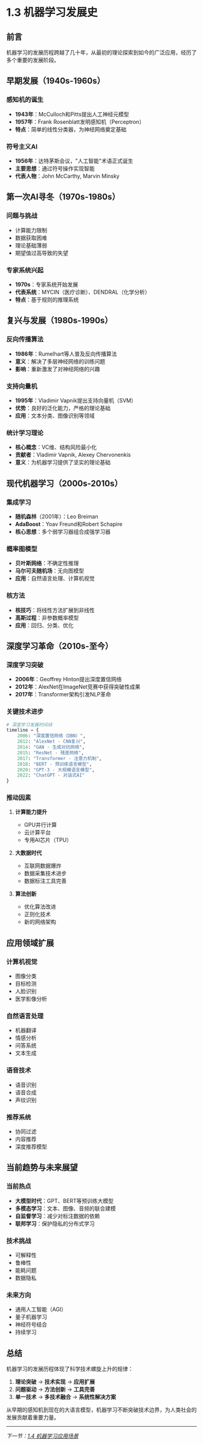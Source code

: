 # 1.3 机器学习发展史

## 前言

机器学习的发展历程跨越了几十年，从最初的理论探索到如今的广泛应用，经历了多个重要的发展阶段。

## 早期发展（1940s-1960s）

### 感知机的诞生
- **1943年**：McCulloch和Pitts提出人工神经元模型
- **1957年**：Frank Rosenblatt发明感知机（Perceptron）
- **特点**：简单的线性分类器，为神经网络奠定基础

### 符号主义AI
- **1956年**：达特茅斯会议，"人工智能"术语正式诞生
- **主要思想**：通过符号操作实现智能
- **代表人物**：John McCarthy, Marvin Minsky

## 第一次AI寻冬（1970s-1980s）

### 问题与挑战
- 计算能力限制
- 数据获取困难
- 理论基础薄弱
- 期望值过高导致的失望

### 专家系统兴起
- **1970s**：专家系统开始发展
- **代表系统**：MYCIN（医疗诊断）、DENDRAL（化学分析）
- **特点**：基于规则的推理系统

## 复兴与发展（1980s-1990s）

### 反向传播算法
- **1986年**：Rumelhart等人普及反向传播算法
- **意义**：解决了多层神经网络的训练问题
- **影响**：重新激发了对神经网络的兴趣

### 支持向量机
- **1995年**：Vladimir Vapnik提出支持向量机（SVM）
- **优势**：良好的泛化能力，严格的理论基础
- **应用**：文本分类、图像识别等领域

### 统计学习理论
- **核心概念**：VC维、结构风险最小化
- **贡献者**：Vladimir Vapnik, Alexey Chervonenkis
- **意义**：为机器学习提供了坚实的理论基础

## 现代机器学习（2000s-2010s）

### 集成学习
- **随机森林**（2001年）：Leo Breiman
- **AdaBoost**：Yoav Freund和Robert Schapire
- **核心思想**：多个弱学习器组合成强学习器

### 概率图模型
- **贝叶斯网络**：不确定性推理
- **马尔可夫随机场**：无向图模型
- **应用**：自然语言处理、计算机视觉

### 核方法
- **核技巧**：将线性方法扩展到非线性
- **高斯过程**：非参数概率模型
- **应用**：回归、分类、优化

## 深度学习革命（2010s-至今）

### 深度学习突破
- **2006年**：Geoffrey Hinton提出深度置信网络
- **2012年**：AlexNet在ImageNet竞赛中获得突破性成果
- **2017年**：Transformer架构引发NLP革命

### 关键技术进步
```python
# 深度学习发展时间线
timeline = {
    2006: "深度置信网络（DBN）",
    2012: "AlexNet - CNN复兴",
    2014: "GAN - 生成对抗网络",
    2015: "ResNet - 残差网络",
    2017: "Transformer - 注意力机制",
    2018: "BERT - 预训练语言模型",
    2020: "GPT-3 - 大规模语言模型",
    2022: "ChatGPT - 对话式AI"
}
```

### 推动因素
1. **计算能力提升**
   - GPU并行计算
   - 云计算平台
   - 专用AI芯片（TPU）

2. **大数据时代**
   - 互联网数据爆炸
   - 数据采集技术进步
   - 数据标注工具完善

3. **算法创新**
   - 优化算法改进
   - 正则化技术
   - 新的网络架构

## 应用领域扩展

### 计算机视觉
- 图像分类
- 目标检测
- 人脸识别
- 医学影像分析

### 自然语言处理
- 机器翻译
- 情感分析
- 问答系统
- 文本生成

### 语音技术
- 语音识别
- 语音合成
- 声纹识别

### 推荐系统
- 协同过滤
- 内容推荐
- 深度推荐模型

## 当前趋势与未来展望

### 当前热点
- **大模型时代**：GPT、BERT等预训练大模型
- **多模态学习**：文本、图像、音频的联合建模
- **自监督学习**：减少对标注数据的依赖
- **联邦学习**：保护隐私的分布式学习

### 技术挑战
- 可解释性
- 鲁棒性
- 能耗问题
- 数据隐私

### 未来方向
- 通用人工智能（AGI）
- 量子机器学习
- 神经符号结合
- 持续学习

## 总结

机器学习的发展历程体现了科学技术螺旋上升的规律：

1. **理论突破** → **技术实现** → **应用扩展**
2. **问题驱动** → **方法创新** → **工具完善**
3. **单一技术** → **多技术融合** → **系统性解决方案**

从早期的感知机到现在的大语言模型，机器学习不断突破技术边界，为人类社会的发展贡献着重要力量。

---

*下一节：[1.4 机器学习应用场景](./ml-applications)* 